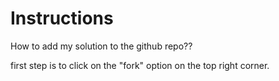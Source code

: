 # Instructions

How to add my solution to the github repo??

first step is to click on the "fork" option on the top right corner. 
